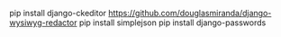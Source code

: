 pip install django-ckeditor
https://github.com/douglasmiranda/django-wysiwyg-redactor
pip install simplejson
pip install django-passwords
